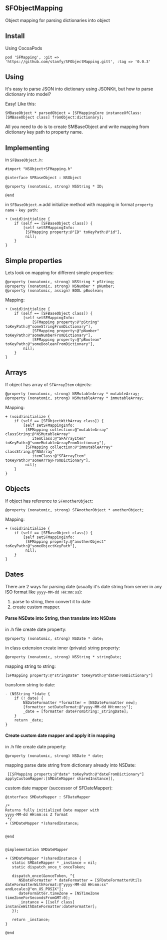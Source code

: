 SFObjectMapping
---------------

Object mapping for parsing dictionaries into object


Install
------

Using CocoaPods

`pod 'SFMapping', :git => 'https://github.com/stanfy/SFObjectMapping.gitt', :tag => '0.0.3'` 


Using
-----

It's easy to parse JSON into dictionary using JSONKit, but how to parse dictionary into model?

Easy! Like this:

`SMBaseObject * parsedObject = [SFMappingCore instanceOfClass:[SMBaseObject class] fromObject:dictionary];`

All you need to do is to create SMBaseObject and write mapping from dictionary key path to property name.



Implementing
------------


in `SFBaseObject.h`:


```objc
#import "NSObject+SFMapping.h"

@interface SFBaseObject : NSObject

@property (nonatomic, strong) NSString * ID;

@end
```

in `SFBaseObject.m` add initialize method with mapping in format `property name` - `key path`:

```objc
+ (void)initialize {
    if (self == [SFBaseObject class]) {
        [self setSFMappingInfo:
         [SFMapping property:@"ID" toKeyPath:@"id"],
         nil];
    }
}
```

Simple properties
----------
Lets look on mapping for different simple properties:


```objc
@property (nonatomic, strong) NSString * pString;
@property (nonatomic, strong) NSNumber * pNumber;
@property (nonatomic, assign) BOOL pBoolean;
```

Mapping:

```objc
+ (void)initialize {
    if (self == [SFBaseObject class]) {
        [self setSFMappingInfo:
            [SFMapping property:@"pString" toKeyPath:@"someStringFromDictionary"],
            [SFMapping property:@"pNumber" toKeyPath:@"someNumberFromDictionary"],
            [SFMapping property:@"pBoolean" toKeyPath:@"someBooleanFromDictionary"],
        nil];
    }
}
```

Arrays
------

If object has array of `SFArrayItem` objects:

```objc
@property (nonatomic, strong) NSMutableArray * mutableArray;
@property (nonatomic, strong) NSMutableArray * immutableArray;

```

Mapping:

```objc
+ (void)initialize {
    if (self == [SFObjectWithArray class]) {
        [self setSFMappingInfo:
         [SFMapping collection:@"mutableArray" classString:@"NSMutableArray" 
            itemClass:@"SFArrayItem" toKeyPath:@"someMutableArrayFromDictionary"],         
         [SFMapping collection:@"immutableArray" classString:@"NSArray" 
            itemClass:@"SFArrayItem" toKeyPath:@"someArrayFromDictionary"],
         nil];
    }
}
```

Objects
-------

If object has reference to `SFAnotherObject`:

```objc
@property (nonatomic, strong) SFAnotherObject * anotherObject;
```

Mapping:

```objc
+ (void)initialize {
    if (self == [SFBaseObject class]) {
        [self setSFMappingInfo:
         [SFMapping property:@"anotherObject" toKeyPath:@"someObjectKeyPath"],
         nil];
    }
}
```

Dates
-----
There are 2 ways for parsing date (usually it's date string from server in any ISO format like `yyyy-MM-dd HH:mm:ss`):
 
1. parse to string, then convert it to date 
2. create custom mapper.


#### Parse NSDate into String, then translate into NSDate


in .h file create date property:

```objc
@property (nonatomic, strong) NSDate * date;
```

in class extension create inner (private) string property:

```objc
@property (nonatomic, strong) NSString * stringDate;
```

mapping string to string:

```objc
[SFMapping property:@"stringDate" toKeyPath:@"dateFromDictionary"]
```

transform string to date:

```
- (NSString *)date {
    if (!_date) {
	    NSDateFormatter *formatter = [NSDateFormatter new];
      	[formatter setDateFormat:@"yyyy-MM-dd HH:mm:ss"];
    	_date = [formatter dateFromString:_stringDate];
    }
    return _date;
}
```


#### Create custom date mapper and apply it in mapping

in .h file create date property:

```objc
@property (nonatomic, strong) NSDate * date;
```

mapping parse date string from dictionary already into NSDate:

```objc
 [[SFMapping property:@"date" toKeyPath:@"dateFromDictionary"] applyCustomMapper:[SMDateMapper sharedInstance]],
```

custom date mapper (successor of SFDateMapper):

```objc
@interface SMDateMapper : SFDateMapper

/*
Returns fully initialized Date mapper with
yyyy-MM-dd HH:mm:ss Z format
 */
+ (SMDateMapper *)sharedInstance;


@end
```

```objc

@implementation SMDateMapper

+ (SMDateMapper *)sharedInstance {
   static SMDateMapper * _instance = nil;
   static dispatch_once_t onceToken;
   
   dispatch_once(&onceToken, ^{
      NSDateFormatter * dateFormatter = [SFDateFormatterUtils dateFormatterWithFormat:@"yyyy-MM-dd HH:mm:ss" andLocale:@"en_US_POSIX"];
      dateFormatter.timeZone = [NSTimeZone timeZoneForSecondsFromGMT:0];
      _instance = [[self class] instanceWithDateFormatter:dateFormatter];
   });
   
   return _instance;
}

@end
```
